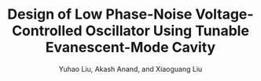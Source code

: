 ---
type: conference
title: Design of Low Phase-Noise Voltage-Controlled Oscillator Using Tunable Evanescent-Mode Cavity
author: Yuhao Liu, Akash Anand, and Xiaoguang Liu
journal:
volume:
number:
year: 2014
month: Jan.
doi: 10.1109/RWS.2014.6830086
pages:
publisher:
booktitle: IEEE Radio and Wireless Symposium (RWS)
note:
sort_key: 201401
bib_key: yhliu2014a
---